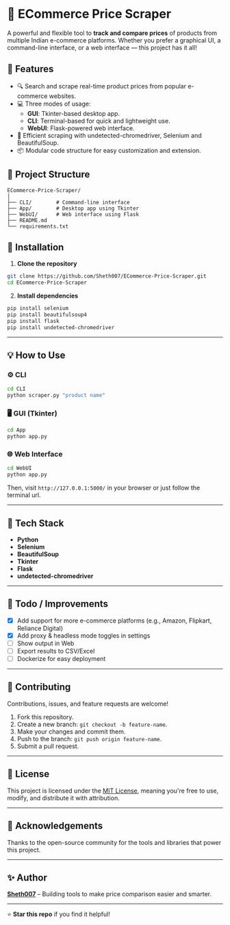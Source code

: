 # 🛒 ECommerce Price Scraper

A powerful and flexible tool to **track and compare prices** of products from multiple Indian e-commerce platforms. Whether you prefer a graphical UI, a command-line interface, or a web interface — this project has it all!

## 🚀 Features

- 🔍 Search and scrape real-time product prices from popular e-commerce websites.
- 💻 Three modes of usage:
  - **GUI**: Tkinter-based desktop app.
  - **CLI**: Terminal-based for quick and lightweight use.
  - **WebUI**: Flask-powered web interface.
- 🧠 Efficient scraping with undetected-chromedriver, Selenium and BeautifulSoup.
- 📦 Modular code structure for easy customization and extension.

## 📁 Project Structure

```
ECommerce-Price-Scraper/
│
├── CLI/        # Command-line interface
├── App/        # Desktop app using Tkinter
├── WebUI/      # Web interface using Flask
├── README.md
└── requirements.txt
```

## 🔧 Installation

1. **Clone the repository**
```bash
git clone https://github.com/Sheth007/ECommerce-Price-Scraper.git
cd ECommerce-Price-Scraper
```

2. **Install dependencies**
```bash
pip install selenium
pip install beautifulsoup4
pip install flask
pip install undetected-chromedriver
```
---

## 💡 How to Use

### ⚙️ CLI
```bash
cd CLI
python scraper.py "product name"
```

### 🖥 GUI (Tkinter)
```bash
cd App
python app.py
```

### 🌐 Web Interface
```bash
cd WebUI
python app.py
```
Then, visit `http://127.0.0.1:5000/` in your browser or just follow the terminal url.

---

## 📌 Tech Stack

- **Python**
- **Selenium**
- **BeautifulSoup**
- **Tkinter**
- **Flask**
- **undetected-chromedriver**

---

## 📌 Todo / Improvements

- [x] Add support for more e-commerce platforms (e.g., Amazon, Flipkart, Reliance Digital)
- [x] Add proxy & headless mode toggles in settings
- [ ] Show output in Web
- [ ] Export results to CSV/Excel
- [ ] Dockerize for easy deployment

---

## 🤝 Contributing

Contributions, issues, and feature requests are welcome!

1. Fork this repository.
2. Create a new branch: `git checkout -b feature-name`.
3. Make your changes and commit them.
4. Push to the branch: `git push origin feature-name`.
5. Submit a pull request.

---

## 📄 License

This project is licensed under the [MIT License](LICENSE), meaning you're free to use, modify, and distribute it with attribution.

---

## 🙌 Acknowledgements

Thanks to the open-source community for the tools and libraries that power this project.

---

## ✨ Author

**[Sheth007](https://github.com/Sheth007)** – Building tools to make price comparison easier and smarter.

---

⭐ **Star this repo** if you find it helpful!
